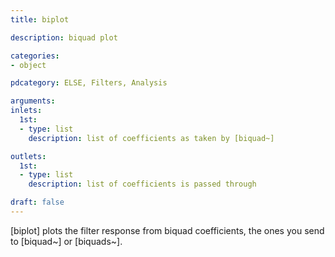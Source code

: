 ```yaml
---
title: biplot

description: biquad plot

categories:
- object

pdcategory: ELSE, Filters, Analysis

arguments:
inlets:
  1st:
  - type: list
    description: list of coefficients as taken by [biquad~]

outlets:
  1st:
  - type: list
    description: list of coefficients is passed through

draft: false
---
```


[biplot] plots the filter response from biquad coefficients, the ones you send to [biquad~] or [biquads~].

